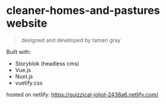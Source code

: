 # cleaner-homes-and-pastures website
> designed and developed by tamari gray

Built with:
- Storyblok (headless cms)
- Vue.js
- Nuxt.js
- vuetify.css

hosted on netlify: https://quizzical-joliot-2438a6.netlify.com/



